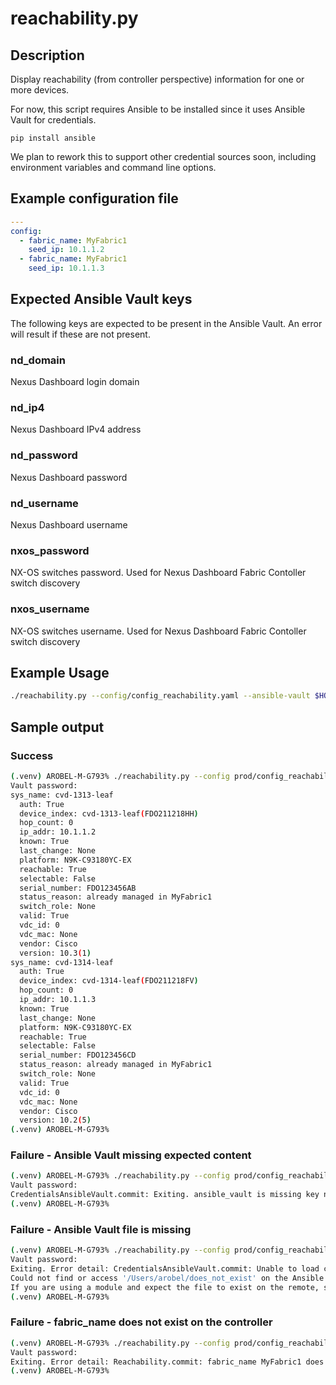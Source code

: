 # reachability.py

## Description

Display reachability (from controller perspective) information for one or more
devices.

For now, this script requires Ansible to be installed since it uses Ansible
Vault for credentials.

`pip install ansible`

We plan to rework this to support other credential sources soon, including
environment variables and command line options.

## Example configuration file

``` yaml title="Example configuraion file"
---
config:
  - fabric_name: MyFabric1
    seed_ip: 10.1.1.2
  - fabric_name: MyFabric1
    seed_ip: 10.1.1.3
```

## Expected Ansible Vault keys

The following keys are expected to be present in the Ansible Vault.
An error will result if these are not present.

### nd_domain

Nexus Dashboard login domain

### nd_ip4

Nexus Dashboard IPv4 address

### nd_password

Nexus Dashboard password

### nd_username

Nexus Dashboard username

### nxos_password

NX-OS switches password.
Used for Nexus Dashboard Fabric Contoller switch discovery

### nxos_username

NX-OS switches username.
Used for Nexus Dashboard Fabric Contoller switch discovery

## Example Usage

``` bash
./reachability.py --config/config_reachability.yaml --ansible-vault $HOME/.ansible/vault
```

## Sample output

### Success

``` bash
(.venv) AROBEL-M-G793% ./reachability.py --config prod/config_reachability.yaml --ansible-vault $HOME/.ansible/vault
Vault password:
sys_name: cvd-1313-leaf
  auth: True
  device_index: cvd-1313-leaf(FDO211218HH)
  hop_count: 0
  ip_addr: 10.1.1.2
  known: True
  last_change: None
  platform: N9K-C93180YC-EX
  reachable: True
  selectable: False
  serial_number: FDO123456AB
  status_reason: already managed in MyFabric1
  switch_role: None
  valid: True
  vdc_id: 0
  vdc_mac: None
  vendor: Cisco
  version: 10.3(1)
sys_name: cvd-1314-leaf
  auth: True
  device_index: cvd-1314-leaf(FDO211218FV)
  hop_count: 0
  ip_addr: 10.1.1.3
  known: True
  last_change: None
  platform: N9K-C93180YC-EX
  reachable: True
  selectable: False
  serial_number: FDO123456CD
  status_reason: already managed in MyFabric1
  switch_role: None
  valid: True
  vdc_id: 0
  vdc_mac: None
  vendor: Cisco
  version: 10.2(5)
(.venv) AROBEL-M-G793%
```

### Failure - Ansible Vault missing expected content

``` bash
(.venv) AROBEL-M-G793% ./reachability.py --config prod/config_reachability.yaml --ansible-vault $HOME/.ansible/vault
Vault password:
CredentialsAnsibleVault.commit: Exiting. ansible_vault is missing key nd_password. vault file: /Users/arobel/.ansible/vault
(.venv) AROBEL-M-G793%
```

### Failure - Ansible Vault file is missing

``` bash
(.venv) AROBEL-M-G793% ./reachability.py --config prod/config_reachability.yaml --ansible-vault $HOME/does_not_exist
Vault password:
Exiting. Error detail: CredentialsAnsibleVault.commit: Unable to load credentials in  /Users/arobel/does_not_exist. Exception detail: AnsibleFileNotFound: Unable to retrieve file contents
Could not find or access '/Users/arobel/does_not_exist' on the Ansible Controller.
If you are using a module and expect the file to exist on the remote, see the remote_src option
(.venv) AROBEL-M-G793%
```

### Failure - fabric_name does not exist on the controller

```bash
(.venv) AROBEL-M-G793% ./reachability.py --config prod/config_reachability.yaml --ansible-vault $HOME/.ansible/vault
Vault password:
Exiting. Error detail: Reachability.commit: fabric_name MyFabric1 does not exist on the controller.
(.venv) AROBEL-M-G793%
```
